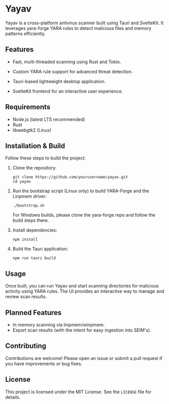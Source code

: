 # Yayav

Yayav is a cross-platform antivirus scanner built using Tauri and SvelteKit. It leverages yara-forge YARA rules to detect malicious files and memory patterns efficiently.

## Features

-   Fast, multi-threaded scanning using Rust and Tokio.
    
-   Custom YARA rule support for advanced threat detection.
    
-   Tauri-based lightweight desktop application.
    
-   SvelteKit frontend for an interactive user experience.
    

## Requirements

-  Node.js (latest LTS recommended)
-  Rust
-  libwebgtk2 (Linux)
    

## Installation & Build

Follow these steps to build the project:

1.  Clone the repository:
    
    ```
    git clone https://github.com/yourusername/yayav.git
    cd yayav
    ```
    
2.  Run the bootstrap script (Linux only) to build YARA-Forge and the Linpmem driver:
    
    ```
    ./bootstrap.sh
    ```
    For Windows builds, please clone the yara-forge repo and follow the build steps there.
    
3.  Install dependencies:
    
    ```
    npm install
    ```
    
4.  Build the Tauri application:
    
    ```
    npm run tauri build
    ```

## Usage
Once built, you can run Yayav and start scanning directories for malicious activity using YARA rules. The UI provides an interactive way to manage and review scan results.

## Planned Features
- In memory scanning via linpmem/winpmem. 
- Export scan results (with the intent for easy ingestion into SEIM's). 

## Contributing

Contributions are welcome! Please open an issue or submit a pull request if you have improvements or bug fixes.

## License

This project is licensed under the MIT License. See the `LICENSE` file for details.